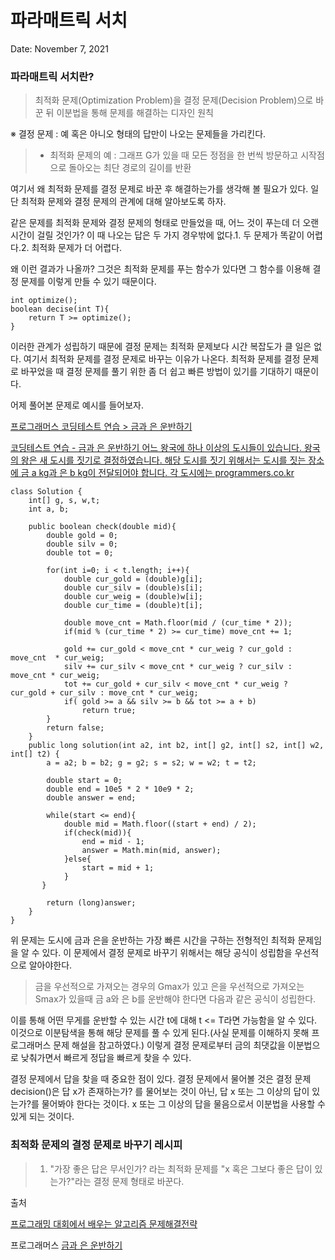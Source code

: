 # 파라매트릭 서치

Date: November 7, 2021

### **파라매트릭 서치란?**

> 최적화 문제(Optimization Problem)을 결정 문제(Decision Problem)으로 바꾼 뒤 이분법을 통해 문제를 해결하는 디자인 원칙
>

※ 결정 문제 : 예 혹은 아니오 형태의 답만이 나오는 문제들을 가리킨다.

> - 최적화 문제의 예 : 그래프 G가 있을 때 모든 정점을 한 번씩 방문하고 시작점으로 돌아오는 최단 경로의 길이를 반환
>

여기서 왜 최적화 문제를 결정 문제로 바꾼 후 해결하는가를 생각해 볼 필요가 있다. 일단 최적화 문제와 결정 문제의 관계에 대해 알아보도록 하자.

같은 문제를 최적화 문제와 결정 문제의 형태로 만들었을 때, 어느 것이 푸는데 더 오랜 시간이 걸릴 것인가? 이 때 나오는 답은 두 가지 경우밖에 없다.1. 두 문제가 똑같이 어렵다.2. 최적화 문제가 더 어렵다.

왜 이런 결과가 나올까? 그것은 최적화 문제를 푸는 함수가 있다면 그 함수를 이용해 결정 문제를 이렇게 만들 수 있기 때문이다.

```
int optimize();
boolean decise(int T){
	return T >= optimize();
}
```

이러한 관계가 성립하기 때문에 결정 문제는 최적화 문제보다 시간 복잡도가 클 일은 없다. 여기서 최적화 문제를 결정 문제로 바꾸는 이유가 나온다. 최적화 문제를 결정 문제로 바꾸었을 때 결정 문제를 풀기 위한 좀 더 쉽고 빠른 방법이 있기를 기대하기 때문이다.

어제 풀어본 문제로 예시를 들어보자.

[프로그래머스 코딩테스트 연습 > 금과 은 운반하기](https://programmers.co.kr/learn/courses/30/lessons/86053)

[코딩테스트 연습 - 금과 은 운반하기
어느 왕국에 하나 이상의 도시들이 있습니다. 왕국의 왕은 새 도시를 짓기로 결정하였습니다. 해당 도시를 짓기 위해서는 도시를 짓는 장소에 금 a kg과 은 b kg이 전달되어야 합니다. 각 도시에는
programmers.co.kr](https://programmers.co.kr/learn/courses/30/lessons/86053)

```
class Solution {
    int[] g, s, w,t;
    int a, b;

    public boolean check(double mid){
        double gold = 0;
        double silv = 0;
        double tot = 0;

        for(int i=0; i < t.length; i++){
            double cur_gold = (double)g[i];
            double cur_silv = (double)s[i];
            double cur_weig = (double)w[i];
            double cur_time = (double)t[i];

            double move_cnt = Math.floor(mid / (cur_time * 2));
            if(mid % (cur_time * 2) >= cur_time) move_cnt += 1;

            gold += cur_gold < move_cnt * cur_weig ? cur_gold : move_cnt  * cur_weig;
            silv += cur_silv < move_cnt * cur_weig ? cur_silv : move_cnt * cur_weig;
            tot += cur_gold + cur_silv < move_cnt * cur_weig ? cur_gold + cur_silv : move_cnt * cur_weig;
            if( gold >= a && silv >= b && tot >= a + b)
                return true;
        }
        return false;
    }
    public long solution(int a2, int b2, int[] g2, int[] s2, int[] w2, int[] t2) {
        a = a2; b = b2; g = g2; s = s2; w = w2; t = t2;

        double start = 0;
        double end = 10e5 * 2 * 10e9 * 2;
        double answer = end;

        while(start <= end){
            double mid = Math.floor((start + end) / 2);
            if(check(mid)){
                end = mid - 1;
                answer = Math.min(mid, answer);
            }else{
                start = mid + 1;
            }
       }

        return (long)answer;
    }
}
```

위 문제는 도시에 금과 은을 운반하는 가장 빠른 시간을 구하는 전형적인 최적화 문제임을 알 수 있다. 이 문제에서 결정 문제로 바꾸기 위해서는 해당 공식이 성립함을 우선적으로 알아야한다.

> 금을 우선적으로 가져오는 경우의 Gmax가 있고 은을 우선적으로 가져오는 Smax가 있을때 금 a와 은 b를 운반해야 한다면 다음과 같은 공식이 성립한다.
>

이를 통해 어떤 무게를 운반할 수 있는 시간 t에 대해 t <= T라면 가능함을 알 수 있다. 이것으로 이분탐색을 통해 해당 문제를 풀 수 있게 된다.(사실 문제를 이해하지 못해 프로그래머스 문제 해설을 참고하였다.) 이렇게 결정 문제로부터 금의 최댓값을 이분법으로 낮춰가면서 빠르게 정답을 빠르게 찾을 수 있다.

결정 문제에서 답을 찾을 때 중요한 점이 있다. 결정 문제에서 물어볼 것은 결정 문제 decision()은 답 x가 존재하는가? 를 물어보는 것이 아닌, 답 x 또는 그 이상의 답이 있는가?를 물어봐야 한다는 것이다. x 또는 그 이상의 답을 물음으로서 이분법을 사용할 수 있게 되는 것이다.

### 최적화 문제의 결정 문제로 바꾸기 레시피

> 1. "가장 좋은 답은 무서인가? 라는 최적화 문제를 "x 혹은 그보다 좋은 답이 있는가?"라는 결정 문제 형태로 바꾼다.
>

출처

[프로그래밍 대회에서 배우는 알고리즘 문제해결전략](https://book.algospot.com/)

프로그래머스 [금과 은 운반하기](https://programmers.co.kr/learn/courses/30/lessons/86053)